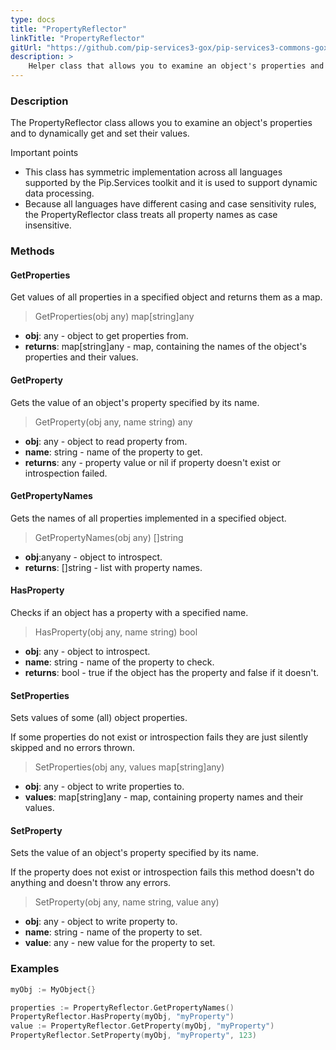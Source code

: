 ```yaml
---
type: docs
title: "PropertyReflector"
linkTitle: "PropertyReflector"
gitUrl: "https://github.com/pip-services3-gox/pip-services3-commons-gox"
description: >
    Helper class that allows you to examine an object's properties and to dynamically get and set their values.
---
```


### Description

The PropertyReflector class allows you to examine an object's properties and to dynamically get and set their values.

Important points

- This class has symmetric implementation across all languages supported by the Pip.Services toolkit and it is used to support dynamic data processing.
- Because all languages have different casing and case sensitivity rules, the PropertyReflector class treats all property names as case insensitive.

### Methods

#### GetProperties
Get values of all properties in a specified object
and returns them as a map.

> GetProperties(obj any) map[string]any

- **obj**: any - object to get properties from.
- **returns**: map[string]any - map, containing the names of the object's properties and their values.


#### GetProperty
Gets the value of an object's property specified by its name.

> GetProperty(obj any, name string) any

- **obj**: any - object to read property from.
- **name**: string - name of the property to get.
- **returns**: any - property value or nil if property doesn't exist or introspection failed.

#### GetPropertyNames
Gets the names of all properties implemented in a specified object.

> GetPropertyNames(obj any) []string

- **obj**:anyany - object to introspect.
- **returns**: []string - list with property names.

#### HasProperty
Checks if an object has a property with a specified name.

> HasProperty(obj any, name string) bool

- **obj**: any - object to introspect.
- **name**: string - name of the property to check.
- **returns**: bool - true if the object has the property and false if it doesn't.

#### SetProperties
Sets values of some (all) object properties.
 
If some properties do not exist or introspection fails
they are just silently skipped and no errors thrown.

> SetProperties(obj any, values map[string]any)

- **obj**: any - object to write properties to.
- **values**: map[string]any - map, containing property names and their values.


#### SetProperty
Sets the value of an object's property specified by its name.

If the property does not exist or introspection fails
this method doesn't do anything and doesn't throw any errors.

> SetProperty(obj any, name string, value any)

- **obj**: any - object to write property to.
- **name**: string - name of the property to set.
- **value**: any - new value for the property to set.

### Examples

```go
myObj := MyObject{}

properties := PropertyReflector.GetPropertyNames()
PropertyReflector.HasProperty(myObj, "myProperty")
value := PropertyReflector.GetProperty(myObj, "myProperty")
PropertyReflector.SetProperty(myObj, "myProperty", 123)

```
